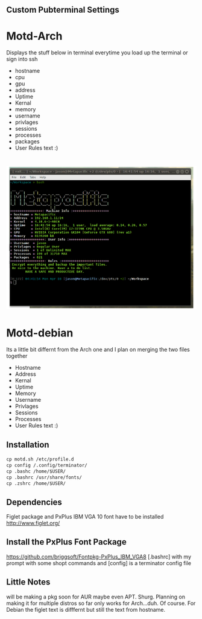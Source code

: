 ## Custom Pubterminal Settings

# Motd-Arch
Displays the stuff below in terminal everytime you load up the terminal or sign into ssh
* hostname
* cpu
* gpu
* address
* Uptime
* Kernal
* memory
* username
* privlages
* sessions
* processes
* packages
* User Rules text :)


# ![image](https://github.com/briggsoft/Pubterminalsettings/blob/master/images/pubterm2.png?raw=true)


# Motd-debian
Its a little bit differnt from the Arch one and I plan on merging the two files together
* Hostname
* Address
* Kernal
* Uptime
* Memory
* Username
* Privlages
* Sessions
* Processes
* User Rules text :)

## Installation
```shell
cp motd.sh /etc/profile.d
cp config /.config/terminator/
cp .bashc /home/$USER/
cp .bashrc /usr/share/fonts/
cp .zshrc /home/$USER/
```

## Dependencies
Figlet package and PxPlus IBM VGA 10 font have to be installed
http://www.figlet.org/


## Install the PxPlus Font Package
https://github.com/briggsoft/Fontpkg-PxPlus_IBM_VGA8
[.bashrc] with my prompt with some shopt commands
and [config] is a terminator config file

## Little Notes
will be making a pkg soon for AUR maybe even APT. Shurg.
Planning on making it for multiple distros so far only works for Arch...duh. Of course.
For Debian the figlet text is difffernt but still the text from hostname.


